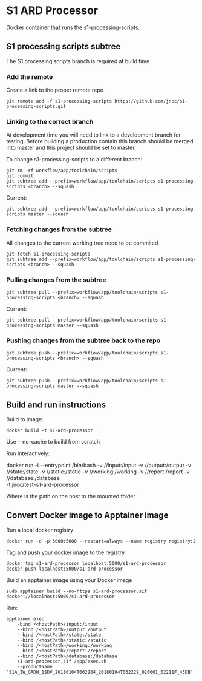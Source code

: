 S1 ARD Processor
================

Docker container that runs the s1-processing-scripts.

S1 processing scripts subtree
--------------------
The S1 processing scripts branch is required at build time

### Add the remote
Create a link to the proper remote repo

    git remote add -f s1-processing-scripts https://github.com/jncc/s1-processing-scripts.git


### Linking to the correct branch
At development time you will need to link to a development branch for testing.
Before building a production contain this branch should be merged into master and this project should be set to master.

To change s1-processing-scripts to a different branch:

    git rm -rf workflow/app/toolchain/scripts
    git commit
    git subtree add --prefix=workflow/app/toolchain/scripts s1-processing-scripts <branch> --squash

Current:

    git subtree add --prefix=workflow/app/toolchain/scripts s1-processing-scripts master --squash

### Fetching changes from the subtree

All changes to the current working tree need to be commited

    git fetch s1-processing-scripts
    git subtree add --prefix=workflow/app/toolchain/scripts s1-processing-scripts <branch> --squash

### Pulling changes from the subtree

    git subtree pull --prefix=workflow/app/toolchain/scripts s1-processing-scripts <branch> --squash

Current:

    git subtree pull --prefix=workflow/app/toolchain/scripts s1-processing-scripts master --squash

### Pushing changes from the subtree back to the repo

    git subtree push --prefix=workflow/app/toolchain/scripts s1-processing-scripts <branch> --squash

Current:

    git subtree push --prefix=workflow/app/toolchain/scripts s1-processing-scripts master --squash


Build and run instructions
--------------------------

Build to image:

    docker build -t s1-ard-processor .

Use --no-cache to build from scratch

Run Interactively:

docker run -i --entrypoint /bin/bash 
    -v /<hostPath>/input:/input 
    -v /<hostPath>/output:/output 
    -v /<hostPath>/state:/state 
    -v /<hostPath>/static:/static 
    -v /<hostPath>/working:/working
    -v /<hostPath>/report:/report 
    -v /<hostPath>/database:/database  
    -t jncc/test-s1-ard-processor 

Where <hostpath> is the path on the host to the mounted folder

Convert Docker image to Apptainer image
-----------------------------------------

Run a local docker registry
	
    docker run -d -p 5000:5000 --restart=always --name registry registry:2

Tag and push your docker image to the registry

    docker tag s1-ard-processor localhost:5000/s1-ard-processor
    docker push localhost:5000/s1-ard-processor

Build an apptainer image using your Docker image

    sudo apptainer build --no-https s1-ard-processor.sif docker://localhost:5000/s1-ard-processor

Run:

    apptainer exec
        -bind /<hostPath>/input:/input 
        --bind /<hostPath>/output:/output 
        --bind /<hostPath>/state:/state 
        --bind /<hostPath>/static:/static 
        --bind /<hostPath>/working:/working 
        --bind /<hostPath>/report:/report 
        --bind /<hostPath>/database:/database 
        s1-ard-processor.sif /app/exec.sh
        --productName 'S1A_IW_GRDH_1SDV_20180104T062204_20180104T062229_020001_02211F_43DB'
